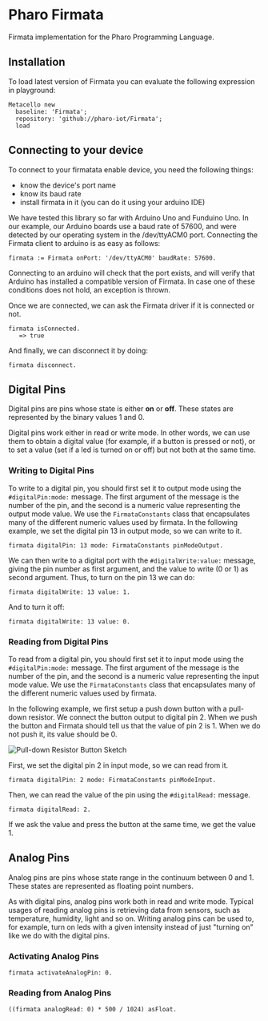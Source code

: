 # Pharo Firmata

Firmata implementation for the Pharo Programming Language.

## Installation

To load latest version of Firmata you can evaluate the following expression in playground:

```smalltalk
Metacello new
  baseline: 'Firmata';
  repository: 'github://pharo-iot/Firmata';
  load
```

## Connecting to your device

To connect to your firmatata enable device, you need the following things:
- know the device's port name
- know its baud rate
- install firmata in it (you can do it using your arduino IDE)

We have tested this library so far with Arduino Uno and Funduino Uno. In our example, our Arduino boards use a baud rate of 57600, and were detected by our operating system in the /dev/ttyACM0 port. Connecting the Firmata client to arduino is as easy as follows:

```smalltalk
firmata := Firmata onPort: '/dev/ttyACM0' baudRate: 57600.
```

Connecting to an arduino will check that the port exists, and will verify that Arduino has installed a compatible version of Firmata. In case one of these conditions does not hold, an exception is thrown.

Once we are connected, we can ask the Firmata driver if it is connected or not.

```smalltalk
firmata isConnected.
   => true
```

And finally, we can disconnect it by doing:

```smalltalk
firmata disconnect.
```

## Digital Pins

Digital pins are pins whose state is either **on** or **off**. These states are represented by the binary values 1 and 0.

Digital pins work either in read or write mode. In other words, we can use them to obtain a digital value (for example, if a button is pressed or not), or to set a value (set if a led is turned on or off) but not both at the same time.

### Writing to Digital Pins

To write to a digital pin, you should first set it to output mode using the `#digitalPin:mode:` message. The first argument of the message is the number of the pin, and the second is a numeric value representing the output mode value. We use the `FirmataConstants` class that encapsulates many of the different numeric values used by firmata. In the following example, we set the digital pin 13 in output mode, so we can write to it.

```smalltalk
firmata digitalPin: 13 mode: FirmataConstants pinModeOutput.
```

We can then write to a digital port with the `#digitalWrite:value:` message, giving the pin number as first argument, and the value to write (0 or 1) as second argument. Thus, to turn on the pin 13 we can do:

```smalltalk
firmata digitalWrite: 13 value: 1.
```

And to turn it off:

```smalltalk
firmata digitalWrite: 13 value: 0.
```

### Reading from Digital Pins

To read from a digital pin, you should first set it to input mode using the `#digitalPin:mode:` message. The first argument of the message is the number of the pin, and the second is a numeric value representing the input mode value. We use the `FirmataConstants` class that encapsulates many of the different numeric values used by firmata.

In the following example, we first setup a push down button with a pull-down resistor.
We connect the button output to digital pin 2.
When we push the button and Firmata should tell us that the value of pin 2 is 1. When we do not push it, its value should be 0.

![Pull-down Resistor Button Sketch](https://www.arduino.cc/en/uploads/Tutorial/button.png)

First, we set the digital pin 2 in input mode, so we can read from it.

```smalltalk
firmata digitalPin: 2 mode: FirmataConstants pinModeInput.
```

Then, we can read the value of the pin using the `#digitalRead:` message.

```smalltalk
firmata digitalRead: 2.
```
If we ask the value and press the button at the same time, we get the value 1.

## Analog Pins

Analog pins are pins whose state range in the continuum between 0 and 1. These states are represented as floating point numbers.

As with digital pins, analog pins work both in read and write mode. Typical usages of reading analog pins is retrieving data from sensors, such as temperature, humidity, light and so on. Writing analog pins can be used to, for example, turn on leds with a given intensity instead of just "turning on" like we do with the digital pins.

### Activating Analog Pins

```smalltalk
firmata activateAnalogPin: 0.
```

### Reading from Analog Pins

```smalltalk
((firmata analogRead: 0) * 500 / 1024) asFloat.
```
